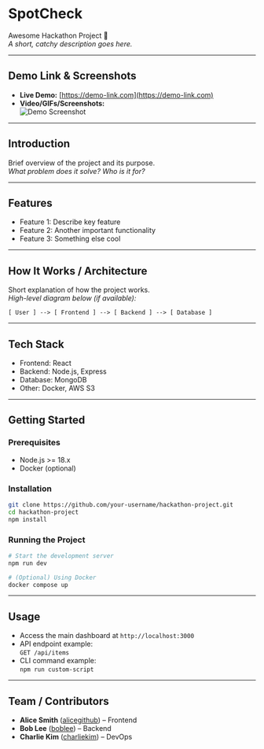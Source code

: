 # SpotCheck
Awesome Hackathon Project 🚀  
_A short, catchy description goes here._

---

## Demo Link & Screenshots

- **Live Demo:** [https://demo-link.com](https://demo-link.com)
- **Video/GIFs/Screenshots:**  
  ![Demo Screenshot](./assets/demo-screenshot.png)

---

## Introduction

Brief overview of the project and its purpose.  
_What problem does it solve? Who is it for?_

---

## Features

- Feature 1: Describe key feature
- Feature 2: Another important functionality
- Feature 3: Something else cool

---

## How It Works / Architecture

Short explanation of how the project works.  
_High-level diagram below (if available):_

```
[ User ] --> [ Frontend ] --> [ Backend ] --> [ Database ]
```

---

## Tech Stack

- Frontend: React
- Backend: Node.js, Express
- Database: MongoDB
- Other: Docker, AWS S3

---

## Getting Started

### Prerequisites

- Node.js >= 18.x
- Docker (optional)

### Installation

```bash
git clone https://github.com/your-username/hackathon-project.git
cd hackathon-project
npm install
```

### Running the Project

```bash
# Start the development server
npm run dev

# (Optional) Using Docker
docker compose up
```

---

## Usage

- Access the main dashboard at `http://localhost:3000`
- API endpoint example:  
  `GET /api/items`
- CLI command example:  
  `npm run custom-script`

---

## Team / Contributors

- **Alice Smith** ([alicegithub](https://github.com/alicegithub)) – Frontend
- **Bob Lee** ([boblee](https://github.com/boblee)) – Backend
- **Charlie Kim** ([charliekim](https://github.com/charliekim)) – DevOps
